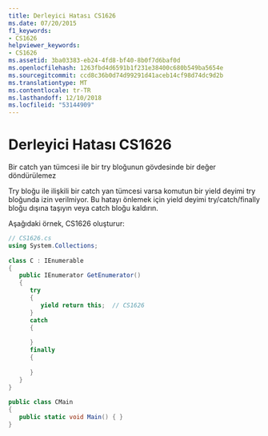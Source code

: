 ```yaml
---
title: Derleyici Hatası CS1626
ms.date: 07/20/2015
f1_keywords:
- CS1626
helpviewer_keywords:
- CS1626
ms.assetid: 3ba03383-eb24-4fd8-bf40-8b0f7d6baf0d
ms.openlocfilehash: 1263fbd4d6591b1f231e38400c680b549ba5654e
ms.sourcegitcommit: ccd8c36b0d74d99291d41aceb14cf98d74dc9d2b
ms.translationtype: MT
ms.contentlocale: tr-TR
ms.lasthandoff: 12/10/2018
ms.locfileid: "53144909"
---
```

# <a name="compiler-error-cs1626"></a>Derleyici Hatası CS1626
Bir catch yan tümcesi ile bir try bloğunun gövdesinde bir değer döndürülemez  
  
 Try bloğu ile ilişkili bir catch yan tümcesi varsa komutun bir yield deyimi try bloğunda izin verilmiyor. Bu hatayı önlemek için yield deyimi try/catch/finally bloğu dışına taşıyın veya catch bloğu kaldırın.
  
 Aşağıdaki örnek, CS1626 oluşturur:  
  
```csharp  
// CS1626.cs  
using System.Collections;  
  
class C : IEnumerable  
{  
   public IEnumerator GetEnumerator()  
   {  
      try  
      {  
         yield return this;  // CS1626  
      }  
      catch  
      {  
  
      }  
      finally
      {
      
      }
   }  
}  
  
public class CMain  
{  
   public static void Main() { }  
}  
```
